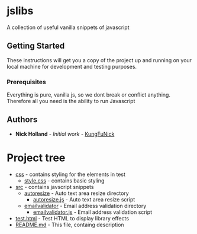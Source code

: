 # jslibs 

A collection of useful vanilla snippets of javascript

## Getting Started

These instructions will get you a copy of the project up and running on your local machine for development and testing purposes. 

### Prerequisites

Everything is pure, vanilla js, so we dont break or conflict anything. Therefore all you need is the ability to run Javascript

## Authors

* **Nick Holland** - *Initial work* - [KungFuNick](https://github.com/kungfunick)

# Project tree
* [css](./css)                                                          - contains styling for the elements in test
    * [style.css](./css/style.css)                                      - contains basic styling
* [src](./src)                                                          - contains javscript snippets
   * [autoresize](./src/autoresize)                                     - Auto text area resize directory
        * [autoresize.js](./src/autoresize/autoresize.js)               - Auto text area resize script           
   * [emailvalidator](./src/emailvalidator)                             - Email address validation directory
        * [emailvalidator.js](./src/emailvalidator/emailvalidator.js)   - Email address validation script
* [test.html](./test.html)                                              - Test HTML to display library effects
* [README.md](./README.md)                                              - This file, containg description
